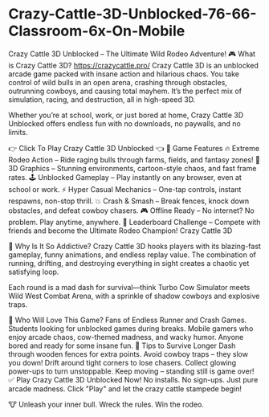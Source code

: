 # Crazy-Cattle-3D-Unblocked-76-66-Classroom-6x-On-Mobile

Crazy Cattle 3D Unblocked – The Ultimate Wild Rodeo Adventure!
🎮 What is Crazy Cattle 3D? https://crazycattle.pro/
Crazy Cattle 3D is an unblocked arcade game packed with insane action and hilarious chaos. You take control of wild bulls in an open arena, crashing through obstacles, outrunning cowboys, and causing total mayhem. It’s the perfect mix of simulation, racing, and destruction, all in high-speed 3D.

Whether you’re at school, work, or just bored at home, Crazy Cattle 3D Unblocked offers endless fun with no downloads, no paywalls, and no limits.

👉 Click To Play Crazy Cattle 3D Unblocked 👈
🐂 Game Features
🔥 Extreme Rodeo Action – Ride raging bulls through farms, fields, and fantasy zones!
🎯 3D Graphics – Stunning environments, cartoon-style chaos, and fast frame rates.
🕹️ Unblocked Gameplay – Play instantly on any browser, even at school or work.
⚡ Hyper Casual Mechanics – One-tap controls, instant respawns, non-stop thrill.
💥 Crash & Smash – Break fences, knock down obstacles, and defeat cowboy chasers.
🎮 Offline Ready – No internet? No problem. Play anytime, anywhere.
👑 Leaderboard Challenge – Compete with friends and become the Ultimate Rodeo Champion!
Crazy Cattle 3D

🐄 Why Is It So Addictive?
Crazy Cattle 3D hooks players with its blazing-fast gameplay, funny animations, and endless replay value. The combination of running, drifting, and destroying everything in sight creates a chaotic yet satisfying loop.

Each round is a mad dash for survival—think Turbo Cow Simulator meets Wild West Combat Arena, with a sprinkle of shadow cowboys and explosive traps.

🚀 Who Will Love This Game?
Fans of Endless Runner and Crash Games.
Students looking for unblocked games during breaks.
Mobile gamers who enjoy arcade chaos, cow-themed madness, and wacky humor.
Anyone bored and ready for some insane fun.
🧠 Tips to Survive Longer
Dash through wooden fences for extra points.
Avoid cowboy traps – they slow you down!
Drift around tight corners to lose chasers.
Collect glowing power-ups to turn unstoppable.
Keep moving – standing still is game over!
✅ Play Crazy Cattle 3D Unblocked Now!
No installs. No sign-ups. Just pure arcade madness.
Click "Play" and let the crazy cattle stampede begin!

🐮 Unleash your inner bull. Wreck the rules. Win the rodeo.
